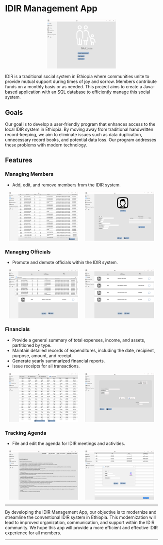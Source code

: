 # IDIR Management App

<p align="center">
<img src="./screen-shoot/home.png" alt="Home Screen" width="45%" style="margin: 0 2%;">
</p>

IDIR is a traditional social system in Ethiopia where communities unite to provide mutual support during times of joy and sorrow. Members contribute funds on a monthly basis or as needed. This project aims to create a Java-based application with an SQL database to efficiently manage this social system.

## Goals

Our goal is to develop a user-friendly program that enhances access to the local IDIR system in Ethiopia. By moving away from traditional handwritten record-keeping, we aim to eliminate issues such as data duplication, unnecessary record books, and potential data loss. Our program addresses these problems with modern technology.

## Features

### Managing Members
- Add, edit, and remove members from the IDIR system.

<p align="center">
<img src="./screen-shoot/memberList.png" alt="Member List" width="45%" style="margin: 0 2%;">
<img src="./screen-shoot/member.png" alt="Member Details" width="45%" style="margin: 0 2%;">
</p>

### Managing Officials
- Promote and demote officials within the IDIR system.

<p align="center">
<img src="./screen-shoot/officialAdd.png" alt="Add Official" width="45%" style="margin: 0 2%;">
<img src="./screen-shoot/official.png" alt="Officials List" width="45%" style="margin: 0 2%;">
</p>

### Financials
- Provide a general summary of total expenses, income, and assets, partitioned by type.
- Maintain detailed records of expenditures, including the date, recipient, purpose, amount, and receipt.
- Generate yearly summarized financial reports.
- Issue receipts for all transactions.

<p align="center">
<img src="./screen-shoot/report.png" alt="Financial Report" width="45%" style="margin: 0 2%;">
<img src="./screen-shoot/reciept.png" alt="Receipt" width="45%" style="margin: 0 2%;">
</p>

### Tracking Agenda
- File and edit the agenda for IDIR meetings and activities.

<p align="center">
<img src="./screen-shoot/agendaDetail.png" alt="Agenda Detail" width="45%" style="margin: 0 2%;">
<img src="./screen-shoot/agenda.png" alt="Agenda" width="45%" style="margin: 0 2%;">
</p>

---

By developing the IDIR Management App, our objective is to modernize and streamline the conventional IDIR system in Ethiopia. This modernization will lead to improved organization, communication, and support within the IDIR community. We hope this app will provide a more efficient and effective IDIR experience for all members.

---

